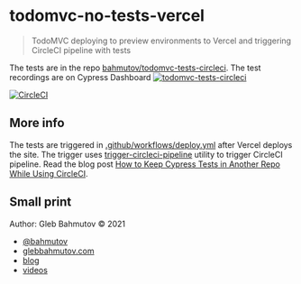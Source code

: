 # todomvc-no-tests-vercel
> TodoMVC deploying to preview environments to Vercel and triggering CircleCI pipeline with tests

The tests are in the repo [bahmutov/todomvc-tests-circleci](https://github.com/bahmutov/todomvc-tests-circleci). The test recordings are on Cypress Dashboard [![todomvc-tests-circleci](https://img.shields.io/endpoint?url=https://dashboard.cypress.io/badge/simple/15cjtg/main&style=flat&logo=cypress)](https://dashboard.cypress.io/projects/15cjtg/runs)

[![CircleCI](https://circleci.com/gh/bahmutov/todomvc-tests-circleci/tree/main.svg?style=svg)](https://circleci.com/gh/bahmutov/todomvc-tests-circleci/tree/main)

## More info

The tests are triggered in [.github/workflows/deploy.yml](./.github/workflows/deploy.yml) after Vercel deploys the site. The trigger uses [trigger-circleci-pipeline](https://github.com/bahmutov/trigger-circleci-pipeline) utility to trigger CircleCI pipeline. Read the blog post [How to Keep Cypress Tests in Another Repo While Using CircleCI](https://glebbahmutov.com/blog/how-to-keep-cypress-tests-in-another-repo-with-circleci/).

## Small print

Author: Gleb Bahmutov &copy; 2021

* [@bahmutov](https://twitter.com/bahmutov)
* [glebbahmutov.com](https://glebbahmutov.com)
* [blog](https://glebbahmutov.com/blog/)
* [videos](https://www.youtube.com/glebbahmutov)

